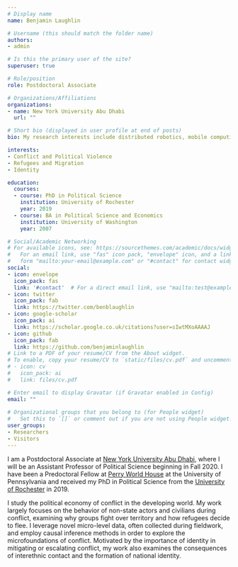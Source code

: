 ```yaml
---
# Display name
name: Benjamin Laughlin

# Username (this should match the folder name)
authors:
- admin

# Is this the primary user of the site?
superuser: true

# Role/position
role: Postdoctoral Associate

# Organizations/Affiliations
organizations:
- name: New York University Abu Dhabi
  url: ""

# Short bio (displayed in user profile at end of posts)
bio: My research interests include distributed robotics, mobile computing and programmable matter.

interests:
- Conflict and Political Violence
- Refugees and Migration
- Identity

education:
  courses:
  - course: PhD in Political Science
    institution: University of Rochester
    year: 2019
  - course: BA in Political Science and Economics
    institution: University of Washington
    year: 2007

# Social/Academic Networking
# For available icons, see: https://sourcethemes.com/academic/docs/widgets/#icons
#   For an email link, use "fas" icon pack, "envelope" icon, and a link in the
#   form "mailto:your-email@example.com" or "#contact" for contact widget.
social:
- icon: envelope
  icon_pack: fas
  link: '#contact'  # For a direct email link, use "mailto:test@example.org".
- icon: twitter
  icon_pack: fab
  link: https://twitter.com/benblaughlin
- icon: google-scholar
  icon_pack: ai
  link: https://scholar.google.co.uk/citations?user=sIwtMXoAAAAJ
- icon: github
  icon_pack: fab
  link: https://github.com/benjaminlaughlin
# Link to a PDF of your resume/CV from the About widget.
# To enable, copy your resume/CV to `static/files/cv.pdf` and uncomment the lines below.  
# - icon: cv
#   icon_pack: ai
#   link: files/cv.pdf

# Enter email to display Gravatar (if Gravatar enabled in Config)
email: ""
  
# Organizational groups that you belong to (for People widget)
#   Set this to `[]` or comment out if you are not using People widget.  
user_groups:
- Researchers
- Visitors
---
```


I am a Postdoctoral Associate at [New York University Abu Dhabi](https://nyuad.nyu.edu), where I will be an Assistant Professor of Political Science beginning in Fall 2020. I have been a Predoctoral Fellow at [Perry World House](https://global.upenn.edu/perryworldhouse) at the University of Pennsylvania and received my PhD in Political Science from the [University of Rochester](https://www.sas.rochester.edu/psc/) in 2019. 

I study the political economy of conflict in the developing world. My work largely focuses on the behavior of non-state actors and civilians during conflict, examining why groups fight over territory and how refugees decide to flee. I leverage novel micro-level data, often collected during fieldwork, and employ causal inference methods in order to explore the microfoundations of conflict. Motivated by the importance of identity in mitigating or escalating conflict, my work also examines the consequences of interethnic contact and the formation of national identity.

